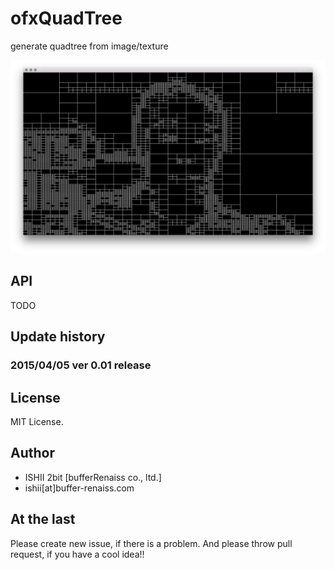 # ofxQuadTree

generate quadtree from image/texture

![Photo](https://github.com/2bbb/ofxQuadTree/raw/master/ofxQuadTreeImage.png)

## API

TODO

## Update history

### 2015/04/05 ver 0.01 release

## License

MIT License.

## Author

* ISHII 2bit [bufferRenaiss co., ltd.]
* ishii[at]buffer-renaiss.com

## At the last

Please create new issue, if there is a problem.
And please throw pull request, if you have a cool idea!!